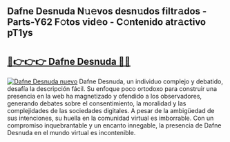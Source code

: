 ## Dafne Desnuda N𝚞𝚎vos desn𝚞dos filtr𝚊dos - Parts-Y62 F𝚘tos vid𝚎o - C𝚘ntenido atr𝚊ctivo pT1ys

# <h2><a href="http://mb32wxn.tromn.icu/?c=Dafne+Desnuda">🔗👉👉👉 Dafne Desnuda 🔗🔗</a></h2>

[![Dafne Desnuda nuevo](https://i.imgur.com/pEAQMta.gif)](http://mb32wxn.tromn.icu/?c=Dafne+Desnuda)
Dafne Desnuda, un individuo complejo y debatido, desafía la descripción fácil. Su enfoque poco ortodoxo para construir una presencia en la web ha magnetizado y ofendido a los observadores, generando debates sobre el consentimiento, la moralidad y las complejidades de las sociedades digitales. A pesar de la ambigüedad de sus intenciones, su huella en la comunidad virtual es imborrable. Con un compromiso inquebrantable y un encanto innegable, la presencia de Dafne Desnuda en el mundo virtual es incontenible.
